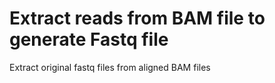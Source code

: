 # Extract reads from BAM file to generate Fastq file
Extract original fastq files from aligned BAM files
